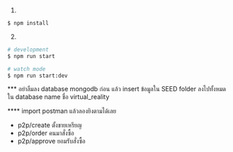 1.
```bash
$ npm install
```

2.
```bash
# development
$ npm run start

# watch mode
$ npm run start:dev
```
*** อย่าลืมลง database mongodb ก่อน แล้ว insert ข้อมูลใน SEED folder ลงไปทั้งหมดใน database name ชื่อ virtual_reality

**** import postman แล้วลองยิงตามได้เลย
- p2p/create ตั้งขายเหรียญ
- p2p/order คนมาสั่งซื้อ
- p2p/approve ยอมรับสั่งซื้อ